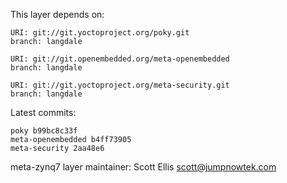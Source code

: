 This layer depends on:

    URI: git://git.yoctoproject.org/poky.git
    branch: langdale

    URI: git://git.openembedded.org/meta-openembedded
    branch: langdale

    URI: git://git.yoctoproject.org/meta-security.git
    branch: langdale

Latest commits:

    poky b99bc8c33f
    meta-openembedded b4ff73905
    meta-security 2aa48e6

meta-zynq7 layer maintainer: Scott Ellis <scott@jumpnowtek.com>
